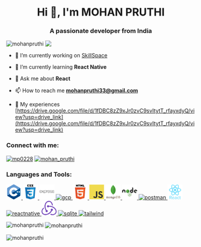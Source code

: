 <h1 align="center">Hi 👋, I'm MOHAN PRUTHI</h1>
<h3 align="center">A passionate developer from India</h3>

<img align="right" width="400" src="https://user-images.githubusercontent.com/74038190/225813708-98b745f2-7d22-48cf-9150-083f1b00d6c9.gif" />


<p align="left"> <img src="https://komarev.com/ghpvc/?username=mohanpruthi&label=Profile%20views&color=9d6fe2&style=flat" alt="mohanpruthi" /> </p>

- 🔭 I’m currently working on [SkillSpace](https://skill-space-opal.vercel.app/)

- 🌱 I’m currently learning **React Native**

- 💬 Ask me about **React**

- 📫 How to reach me **mohanpruthi33@gmail.com**

- 📄 My experiences [https://drive.google.com/file/d/1fDBC8zZ9xJr0zvC9svItytT_rfayxdyQ/view?usp=drive_link](https://drive.google.com/file/d/1fDBC8zZ9xJr0zvC9svItytT_rfayxdyQ/view?usp=drive_link)

<h3 align="left">Connect with me:</h3>
<p align="left">
<a href="https://linkedin.com/in/mp0228" target="blank"><img align="center" src="https://raw.githubusercontent.com/rahuldkjain/github-profile-readme-generator/master/src/images/icons/Social/linked-in-alt.svg" alt="mp0228" height="30" width="40" /></a>
<a href="https://www.leetcode.com/mohan_pruthi" target="blank"><img align="center" src="https://raw.githubusercontent.com/rahuldkjain/github-profile-readme-generator/master/src/images/icons/Social/leet-code.svg" alt="mohan_pruthi" height="30" width="40" /></a>
</p>

<h3 align="left">Languages and Tools:</h3>
<p align="left"> <a href="https://www.w3schools.com/cpp/" target="_blank" rel="noreferrer"> <img src="https://raw.githubusercontent.com/devicons/devicon/master/icons/cplusplus/cplusplus-original.svg" alt="cplusplus" width="40" height="40"/> </a> <a href="https://www.w3schools.com/css/" target="_blank" rel="noreferrer"> <img src="https://raw.githubusercontent.com/devicons/devicon/master/icons/css3/css3-original-wordmark.svg" alt="css3" width="40" height="40"/> </a> <a href="https://expressjs.com" target="_blank" rel="noreferrer"> <img src="https://raw.githubusercontent.com/devicons/devicon/master/icons/express/express-original-wordmark.svg" alt="express" width="40" height="40"/> </a> <a href="https://cloud.google.com" target="_blank" rel="noreferrer"> <img src="https://www.vectorlogo.zone/logos/google_cloud/google_cloud-icon.svg" alt="gcp" width="40" height="40"/> </a> <a href="https://www.w3.org/html/" target="_blank" rel="noreferrer"> <img src="https://raw.githubusercontent.com/devicons/devicon/master/icons/html5/html5-original-wordmark.svg" alt="html5" width="40" height="40"/> </a> <a href="https://developer.mozilla.org/en-US/docs/Web/JavaScript" target="_blank" rel="noreferrer"> <img src="https://raw.githubusercontent.com/devicons/devicon/master/icons/javascript/javascript-original.svg" alt="javascript" width="40" height="40"/> </a> <a href="https://www.mongodb.com/" target="_blank" rel="noreferrer"> <img src="https://raw.githubusercontent.com/devicons/devicon/master/icons/mongodb/mongodb-original-wordmark.svg" alt="mongodb" width="40" height="40"/> </a> <a href="https://nodejs.org" target="_blank" rel="noreferrer"> <img src="https://raw.githubusercontent.com/devicons/devicon/master/icons/nodejs/nodejs-original-wordmark.svg" alt="nodejs" width="40" height="40"/> </a> <a href="https://postman.com" target="_blank" rel="noreferrer"> <img src="https://www.vectorlogo.zone/logos/getpostman/getpostman-icon.svg" alt="postman" width="40" height="40"/> </a> <a href="https://reactjs.org/" target="_blank" rel="noreferrer"> <img src="https://raw.githubusercontent.com/devicons/devicon/master/icons/react/react-original-wordmark.svg" alt="react" width="40" height="40"/> </a> <a href="https://reactnative.dev/" target="_blank" rel="noreferrer"> <img src="https://reactnative.dev/img/header_logo.svg" alt="reactnative" width="40" height="40"/> </a> <a href="https://redux.js.org" target="_blank" rel="noreferrer"> <img src="https://raw.githubusercontent.com/devicons/devicon/master/icons/redux/redux-original.svg" alt="redux" width="40" height="40"/> </a> <a href="https://www.sqlite.org/" target="_blank" rel="noreferrer"> <img src="https://www.vectorlogo.zone/logos/sqlite/sqlite-icon.svg" alt="sqlite" width="40" height="40"/> </a> <a href="https://tailwindcss.com/" target="_blank" rel="noreferrer"> <img src="https://www.vectorlogo.zone/logos/tailwindcss/tailwindcss-icon.svg" alt="tailwind" width="40" height="40"/> </a> </p>

<p><img align="left" src="https://github-readme-stats.vercel.app/api/top-langs?username=mohanpruthi&show_icons=true&theme=gruvbox&locale=en&layout=compact" alt="mohanpruthi" /></p>

<p>&nbsp;<img align="center" src="https://github-readme-stats.vercel.app/api?username=mohanpruthi&show_icons=true&theme=dracula&title_color=fb4bfb&text_color=c15398&bg_color=760557&cache_seconds=1800&locale=en" alt="mohanpruthi" /></p>

<p><img align="center" src="https://github-readme-streak-stats.herokuapp.com/?user=mohanpruthi&theme=highcontrast" alt="mohanpruthi" /></p>
